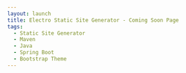 ```yaml
---
layout: launch
title: Electro Static Site Generator - Coming Soon Page
tags:
  - Static Site Generator
  - Maven
  - Java
  - Spring Boot
  - Bootstrap Theme
---
```

